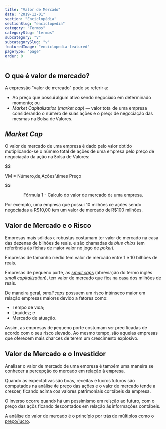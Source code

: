 ```yaml
---
title: "Valor de Mercado"
date: "2019-12-01"
section: "Enciclopédia"
sectionSlug: "enciclopedia"
category: "Termos"
categorySlug: "termos"
subcategory: "V"
subcategorySlug: "v"
featuredImage: "enciclopedia-featured"
pageType: "page"
order: 0
---
```


## O que é valor de mercado?

A expressão "valor de mercado" pode se referir a:

- Ao preço que possui algum ativo sendo negociado em determinado momento; ou
- *Market Capitalization* (*market cap*) — valor total de uma empresa considerando o número de suas ações e o preço de negociação das mesmas na Bolsa de Valores.

## *Market Cap*

O valor de mercado de uma empresa é dado pelo valor obtido mutiplicando-se o número total de ações de uma empresa pelo preço de negociação da ação na Bolsa de Valores:

$$


VM = Número\,de\,Ações \times Preço

$$

<p class="legenda" style="text-align:center">Fórmula 1 - Calculo do valor de mercado de uma empresa.</p>

Por exemplo, uma empresa que possui 10 milhões de ações sendo negociadas a R\$10,00 tem um valor de mercado de R\$100 milhões.

## Valor de Mercado e o Risco

Empresas mais sólidas e robustas costumam ter valor de mercado na casa das dezenas de bilhões de reais, e são chamadas de [*blue chips*](/enciclopedia/termos/b/blue-chips) (em referência às fichas de maior valor no jogo de *poker*).

Empresas de tamanho médio tem valor de mercado entre 1 e 10 bilhões de reais.

Empresas de pequeno porte, as [*small caps*](/enciclopedia/termos/s/small-caps) (abreviação do termo inglês *small capitalization*), tem valor de mercado que fica na casa dos milhões de reais.

De maneira geral, *small caps* possuem um risco intrínseco maior em relação empresas maiores devido a fatores como:

- Tempo de vida;
- Liquidez; e
- Mercado de atuação.

Assim, as empresas de pequeno porte costumam ser precificadas de acordo com o seu risco elevado. Ao mesmo tempo, são aquelas empresas que oferecem mais chances de terem um crescimento explosivo.

## Valor de Mercado e o Investidor

Analisar o valor de mercado de uma empresa é também uma maneira se conhecer a percepção do mercado em relação à empresa.

Quando as expectativas são boas, receitas e lucros futuros são computados na análise de preço das ações e o valor de mercado tende a crescer, ficando acima dos valores patrimoniais contábeis da empresa.

O inverso ocorre quando há um pessimismo em relação ao futuro, com o preço das açõs ficando descontados em relação às informações contábeis.

A análise do valor de mercado é o princípio por trás de múltiplos como o [preço/lucro](/enciclopedia/termos/p/preco-lucro).

